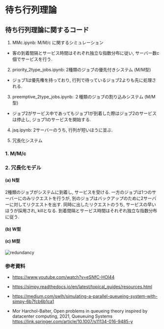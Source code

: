 # 待ち行列理論

## 待ち行列理論に関するコード
1. MMc.ipynb:  M/M/c に関するシミュレーション
- 客の到着間隔とサービス時間はそれぞれ独立な指数分布に従い, サーバー数c個でサービスを行う.

2. priority_2type_jobs.ipynb: 2種類のジョブの優先付きシステム (M/M型)
- ジョブ1は優先権を持っており, 行列で待っているジョブ2よりも先に処理される.

3. preemptive_2type_jobs.ipynb: ２種類のジョブの割り込みシステム (M/M型)
- ジョブ2がサービス中であってもジョブ1が到着した際はジョブ2のサービスは停止し, ジョブ1のサービスを開始する.

4. jsq.ipynb: 2サーバーのうち, 行列が短いほうに並ぶ.

5. 冗長化システム

### 1. M/M/c


### 2. 冗長化モデル
#### (a) N型
2種類のジョブがシステムに到着し, サービスを受ける. 一方のジョブは1つのサーバーにのみリクエストを行うが, 別のジョブはバックアップのために2サーバーに対してリクエストを出す. 同時に出したリクエストのうち, サービスの早いほうが採用され, killとなる.
到着間隔とサービス時間はそれぞれ独立な指数分布に従う.

#### (b) W型

#### (c) M型

![redundancy](https://user-images.githubusercontent.com/78849474/152199948-30e9cd91-7e6d-4de3-9487-99f09201dfcc.png)


### 参考資料
- https://www.youtube.com/watch?v=eSNfC-HOl44

- https://simpy.readthedocs.io/en/latest/topical_guides/resources.html

- https://medium.com/swlh/simulating-a-parallel-queueing-system-with-simpy-6b7fcb6b1ca1

- Mor Harchol-Balter, Open problems in queueing theory inspired by datacenter computing, 2021, Queueuing Systems
https://link.springer.com/article/10.1007/s11134-016-9485-y
